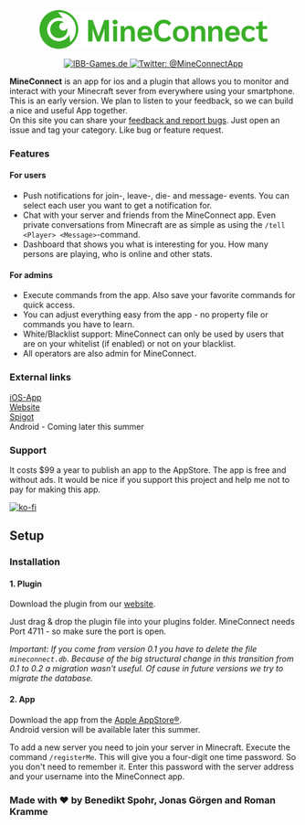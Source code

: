 

<p align="center">
    <img src="Logo.png" width="400" max-width="90%" alt="Logo" />
</p>

<p align="center">
<a href="https://mineconnect.ibb-games.de">
        <img src="https://img.shields.io/badge/website-mineconnect-3AAF28.svg?style=flat" alt="IBB-Games.de"/>
    </a>

   <a href="https://twitter.com/mineconnectapp">
        <img src="https://img.shields.io/badge/twitter-@MineConnectApp-blue.svg?style=flat" alt="Twitter: @MineConnectApp" />
    </a>
</p>
 
**MineConnect** is an app for ios and a plugin that allows you to monitor and interact with your Minecraft sever from everywhere using your smartphone.  
This is an early version. We plan to listen to your feedback, so we can build a nice and useful App together.  
On this site you can share your [feedback and report bugs](https://github.com/ichbinbenni/MineConnectAppPublic/issues). Just open an issue and tag your category. Like bug or feature request.

### Features

#### For users
- Push notifications for join-, leave-, die- and message- events. You can select each user you want to get a notification for.
- Chat with your server and friends from the MineConnect app. Even private conversations from Minecraft are as simple as using the ```/tell <Player> <Message>```-command.
- Dashboard that shows you what is interesting for you. How many persons are playing, who is online and other stats.

#### For admins
- Execute commands from the app. Also save your favorite commands for quick access.
- You can adjust everything easy from the app - no property file or commands you have to learn.
- White/Blacklist support: MineConnect can only be used by users that are on your whitelist (if enabled) or not on your blacklist.
- All operators are also admin for MineConnect.



### External links
[iOS-App](https://apps.apple.com/de/app/mineconnect/id1507676445)  
[Website](https://mineconnect.ibb-games.de)  
[Spigot](https://www.spigotmc.org/resources/mineconnect.77957/)  
Android - Coming later this summer

### Support
It costs $99 a year to publish an app to the AppStore. The app is free and without ads. It would be nice if you support this project and help me not to pay for making this app.

[![ko-fi](https://www.ko-fi.com/img/githubbutton_sm.svg)](https://ko-fi.com/O5O31JZNP)

## Setup

### Installation

#### 1. Plugin

Download the plugin from our [website](https://mineconnect.ibb-games.de/versions.html).

Just drag & drop the plugin file into your plugins folder. MineConnect needs Port 4711 - so make sure the port is open.

*Important: If you come from version 0.1 you have to delete the file ```mineconnect.db```. Because of the big structural change in this transition from 0.1 to 0.2 a migration wasn't useful. Of cause in future versions we try to migrate the database.*

#### 2. App
Download the app from the [Apple AppStore®]((https://apps.apple.com/de/app/mineconnect/id1507676445)).  
Android version will be available later this summer.

To add a new server you need to join your server in Minecraft. Execute the command ```/registerMe```. This will give you a four-digit one time password. So you don't need to remember it. Enter this password with the server address and your username into the MineConnect app.


### Made with ♥️ by Benedikt Spohr, Jonas Görgen and Roman Kramme
